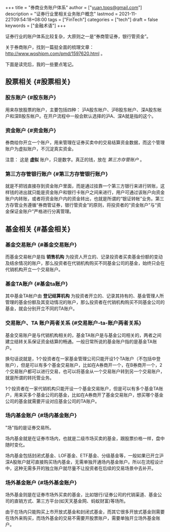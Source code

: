 +++
title = "券商业务账户体系"
author = ["yuan.tops@gmail.com"]
description = "证券行业里相关业务账户概念"
lastmod = 2021-11-22T09:54:18+08:00
tags = ["FinTech"]
categories = ["tech"]
draft = false
keywords = ["金融术语"]
+++

证券行业的账户体系比较复杂，大原则之一是“券商管证券，银行管资金”。

关于券商账户，找到一篇挺全面的梳理文章：<http://www.woshipm.com/pmd/1597620.html> 。

下面是读完后，我的一些要点笔记。


## 股票相关 {#股票相关}


### 股东账户 {#股东账户}

用来存放股票的账户，主要包括四种： 沪A股东帐户、沪B股东帐户、深A股东帐户和深B股东帐户。在开户流程中一般会默认选择的沪A、深A就是指的这个。


### 资金账户 {#资金账户}

券商给你开立一个账户，用来管理在证券买卖中的交易结算资金数据，而这个管理账户为虚拟账户，不沉淀真实资金。

注意： 这是 **虚拟** 账户，只是数字。真正的钱，放在 _第三方存管账户_ 。


### 第三方存管银行账户 {#第三方存管银行账户}

就是不把钱直接存到资金账户里面，而是通过挂靠一个第三方银行来进行转账，这样钱的进出就只能是资金账户和银行卡账户之间来进行，用户可通过该账户向资金账户内转账，或者将资金账户内的资金转出，也就是所谓的“银证转帐”业务。第三方存管业务遵循“券商管证券，银行管资金”的原则，将投资者的“资金账户”与“资金保证金账户”严格进行分离管理。


## 基金相关 {#基金相关}


### 基金交易账户 {#基金交易账户}

而基金交易帐户是指 **销售机构** 为投资人开立的、记录投资者买卖基金份额的变动及结余情况的账户，那么投资者在代销机构购买不同基金公司的基金，始终只会在代销机构开立一个交易账户。


### 基金TA账户 {#基金ta账户}

其中基金TA帐户由 **登记结算机构** 为投资者开立的、记录其持有的、基金管理人所管理的基金份额及其变动情况的账户，那么投资者在代销机构购买不同基金公司的基金，就会分别开立不同的TA账户。


### 交易账户、TA 账户两者关系 {#交易账户-ta-账户两者关系}

基金交易账户是与代销机构相关的，基金TA账户是与基金公司相关的，两者之间建立结转关系保证资金结算的畅通。一般日常所说的基金账户指的是基金TA账户。

换句话说就是，1个投资者在一家基金管理公司只能开设1个TA账户（不包括中登账户），但是可以有多个基金交易账户，比如在A券商开一个，在B券商开一个，2个交易账户都可以进行交易，也可以将基金从一个交易账户转到另一个交易账户，就是所谓的转托管业务。

1个投资者在一家代销机构只能开设一个基金交易账户，但是可以有多个基金TA账户，用来买多个基金公司的基金，比如在A券商开了基金交易账户，想买哪个基金公司的基金就需要开设对应基金公司的TA账户。


### 场内基金账户 {#场内基金账户}

"场"指的是证券交易所。

场内基金就是在证券市场内，也就是二级市场买卖的基金，跟股票价格一样，盘中随时变化。

场内基金包括封闭式基金、LOF基金、ETF基金、分级基金等，一般如果已开立沪深A股账户就可直接购买场内基金，无需单独开通场内基金账户。所以在流程设计中，这种无需多开的独立账户就尽量不让投资者在后续的交易场景中去补开。


### 场外基金账户 {#场外基金账户}

场外基金则是在证券市场外买卖的基金，比如银行/证券公司的代销渠道、基金公司的直销方式、第三方平台(如天天基金网、蚂蚁财富)等场所。

由于在场内只能购买上市开放式基金和封闭式基金，而其它很多开放式基金则需要在场外来购买，而场外基金的交易不需要开股票账户，需要单独开立场外基金账户。
